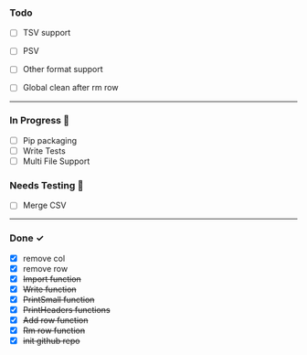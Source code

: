 ### Todo

- [ ] TSV support
- [ ] PSV
- [ ] Other format support
- [ ] Global clean after rm row


<hr>

### In Progress 🚧

- [ ] Pip packaging
- [ ] Write Tests
- [ ] Multi File Support

### Needs Testing 🧪

- [ ] Merge CSV

<hr>

### Done ✓

- [x] remove col
- [x] remove row
- [x] ~~Import function~~
- [x] ~~Write function~~
- [x] ~~PrintSmall function~~
- [x] ~~PrintHeaders functions~~
- [x] ~~Add row function~~
- [x] ~~Rm row function~~
- [x] ~~init github repo~~
